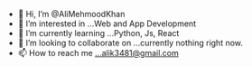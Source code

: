 - 👋 Hi, I’m @AliMehmoodKhan
- 👀 I’m interested in ...Web and App Development
- 🌱 I’m currently learning ...Python, Js, React
- 💞️ I’m looking to collaborate on ...currently nothing right now.
- 📫 How to reach me ...alik3481@gmail.com

<!---
AliMehmoodKhan/AliMehmoodKhan is a ✨ special ✨ repository because its `README.md` (this file) appears on your GitHub profile.
You can click the Preview link to take a look at your changes.
--->
